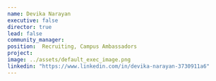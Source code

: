 ```yaml
---
name: Devika Narayan
executive: false
director: true
lead: false
community_manager:   
position:  Recruiting, Campus Ambassadors
project: 
image: ../assets/default_exec_image.png
linkedin: "https://www.linkedin.com/in/devika-narayan-3730911a6"
---
```

